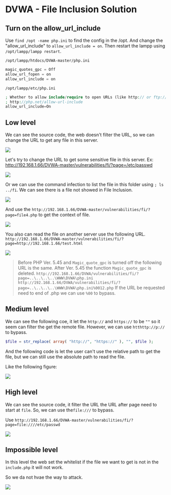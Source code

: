 # DVWA - File Inclusion Solution

## Turn on the allow_url_include

Use `find /opt -name php.ini` to find the config in the /opt.
And change the "allow_url_include" to `allow_url_include = on`.
Then restart the lampp using `/opt/lampp/lampp restart`.

`/opt/lampp/htdocs/DVWA-master/php.ini`

```php
magic_quotes_gpc = Off
allow_url_fopen = on
allow_url_include = on
```

`/opt/lampp/etc/php.ini`

```php
; Whether to allow include/require to open URLs (like http:// or ftp://) as files.
; http://php.net/allow-url-include
allow_url_include=On
```

## Low level

We can see the source code, the web doesn't filter the URL, so we can change the URL to get any file in this server.

![](https://i.imgur.com/34TAw1f.png)

Let's try to change the URL to get some sensitive file in this server. Ex: <http://192.168.1.66/DVWA-master/vulnerabilities/fi/?page=/etc/passwd>

![](https://i.imgur.com/mGlGUbO.png)

Or we can use the command infection to list the file in this folder using `; ls ../fi`. We can see there is a file not showed in File Inclusion.

![](https://i.imgur.com/O6lxmpc.png)

And use the `http://192.168.1.66/DVWA-master/vulnerabilities/fi/?page=file4.php` to get the context of file.

![](https://i.imgur.com/xSOQ3JW.png)

You also can read the file on another server use the following URL.
`http://192.168.1.66/DVWA-master/vulnerabilities/fi/?page=http://192.168.1.66/test.html`

![](https://i.imgur.com/l82nuf7.png)

> Before PHP Ver. 5.45 and `Magic_quote_gpc` is turned off the following URL is the same.
> After Ver. 5.45 the function `Magic_quote_gpc` is deleted.
> `http://192.168.1.66/DVWA/vulnerabilities/fi/?page=..\..\..\..\WWW\DVWA\php.ini`
`http://192.168.1.66/DVWA/vulnerabilities/fi/?page=..\..\..\..\WWW\DVWA\php.ini%0012.php`
> If the URL be requested need to end of .php we can use `%00` to bypass.

## Medium level

We can see the following coe, it let the `http://` and `https://` to be `""` so it seem can filter the get the remote file. However, we can use `htthttp://p://` to bypass.

```php
$file = str_replace( array( "http://", "https://" ), "", $file );
```

And the following code is let the user can't use the relative path to get the file, but we can still use the absolute path to read the file.

Like the following figure:

![](https://i.imgur.com/YM8jw73.png)

## High level

We can see the source code, it filter the URL the URL after page need to start at `file`. So, we can use the`file:///` to bypass.

Use `http://192.168.1.66/DVWA-master/vulnerabilities/fi/?page=file:////etc/passwd`

![](https://i.imgur.com/Wbgu88l.png)

## Impossible level 

In this level the web set the whitelist if the file we want to get is not in the `include.php` it will not work.

So we da not hvae the way to attack.

![](https://i.imgur.com/yHxVRns.png)
